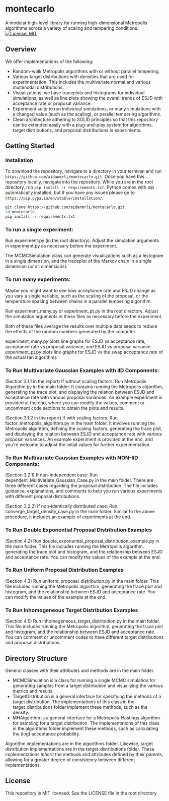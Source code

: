 # montecarlo
A modular high-level library for running high-dimensional Metropolis algorithms across a variety of scaling and tempering conditions.
[![License: MIT](https://img.shields.io/badge/License-MIT-yellow.svg)](https://opensource.org/licenses/MIT)

## Overview
We offer implementations of the following:
- Random-walk Metropolis algorithms with or without parallel tempering. 
- Various target distributions with densities that are used for experimentation. This includes the multivariate normal and various multimodal distributions.
- Visualizations: we have traceplots and histograms for individual simulations, as well as line plots showing the overall trends of ESJD with acceptance rate or proposal variance.
- Experiment suite to run individual simulations, or many simulations with a changed value (such as the scaling), or parallel tempering algorithms.
- Clean architecture adhering to SOLID principles so that this repository can be extended easily with a plug-and-play system for algorithms, target distributions, and proposal distributions in experiments.

## Getting Started
### Installation
To download the repository, navigate to a directory in your terminal and run `https://github.com/aidanmrli/montecarlo.git`.
Once you have this repository locally, navigate into the repository. 
While you are in the root directory, run `pip install -r requirements.txt`. Python comes with pip automatically installed, but if you have any issues please go to `https://pip.pypa.io/en/stable/installation/`.

```bash
git clone https://github.com/aidanmrli/montecarlo.git
cd montecarlo
pip install -r requirements.txt
```

### To run a single experiment:
Run experiment.py (in the root directory). Adjust the simulation arguments in experiment.py as necessary before the experiment.

The MCMCSimulation class can generate visualizations such as a histogram in a single dimension, and the traceplot of the Markov chain in a single dimension (or all dimensions).

### To run many experiments:
Maybe you might want to see how acceptance rate and ESJD change as you vary a single variable, such as the scaling of the proposal, or the temperature spacing between chains in a parallel tempering algorithm.

Run experiment_many.py or experiment_pt.py in the root directory. Adjust the simulation arguments in these files as necessary before the experiment.

Both of these files average the results over multiple data seeds to reduce the effects of the random numbers generated by the computer.

experiment_many.py plots line graphs for ESJD vs acceptance rate, acceptance rate vs proposal variance, and ESJD vs proposal variance.
experiment_pt.py plots line graphs for ESJD vs the swap acceptance rate of the actual ran algorithms

### To Run Multivariate Gaussian Examples with IID Components:
(Section 3.1.1 in the report) If without scaling factors: Run Metropolis Algorithm.py in the main folder. It contains running the Metropolis algorithm, generating the trace plot, and displaying the relation between ESJD and acceptance rate with various proposal variances. An example experiment is provided at the end, where you can modify the values, comment or uncomment code sections to obtain the plots and results.

(Section 3.1.2 in the report) If with scaling factors: Run factor_metropolis_algorithm.py in the main folder. It involves running the Metropolis algorithm, defining the scaling factors, generating the trace plot, and displaying the relation between ESJD and acceptance rate with various proposal variances. An example experiment is provided at the end, and you're welcome to adjust the initial values for further experimentation.

### To Run Multivariate Gaussian Examples with NON-IID Components:
(Section 3.2.1) If non-independent case: Run dependent_Multivariate_Gaussian_Case.py in the main folder. There are three different cases regarding the proposal distribution. The file includes guidance, explanations, and comments to help you run various experiments with different proposal distributions.

(Section 3.2.2) If non-identically distributed case: Run converge_target_density_case.py in the main folder. Similar to the above procedure, it includes an example of experiments at the end.

### To Run Double Exponential Proposal Distribution Examples
(Section 4.2) Run double_exponential_proposal_distribution_example.py in the main folder. This file includes running the Metropolis algorithm, generating the trace plot and histogram, and the relationship between ESJD and acceptance rate. You can modify the values of the example at the end.

### To Run Uniform Proposal Distribution Examples
(Section 4.3) Run uniform_proposal_distribution.py in the main folder. This file includes running the Metropolis algorithm, generating the trace plot and histogram, and the relationship between ESJD and acceptance rate. You can modify the values of the example at the end.

### To Run Inhomogeneous Target Distribution Examples
(Section 4.5) Run inhomogeneous_target_distribution.py in the main folder. This file includes running the Metropolis algorithm, generating the trace plot and histogram, and the relationship between ESJD and acceptance rate. You can comment or uncomment codes to have different target distributions and proposal distributions.

## Directory Structure
General classes with their attributes and methods are in the main folder. 
- MCMCSimulation is a class for running a single MCMC simulation for generating samples from a target distribution and visualizing the various metrics and results.
- TargetDistribution is a general interface for specifying the methods of a target distribution. The implementations of this class in the target_distributions folder implement these methods, such as the density.
- MHAlgorithm is a general interface for a Metropolis-Hastings algorithm for sampling for a target distribution.  The implementations of this class in the algorithms folder implement these methods, such as calculating the (log) acceptance probability.

Algorithm implementations are in the algorithms folder. Likewise, target distribution implementations are in the target_distributions folder. These implementations _inherit_ the methods and attributes defined by their parents, allowing for a greater degree of consistency between different implementations.

## License
This repository is MIT licensed. See the LICENSE file in the root directory.
